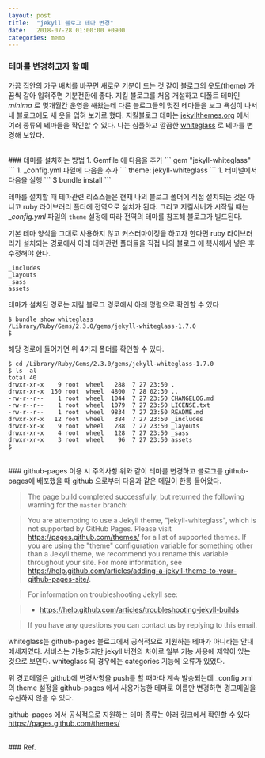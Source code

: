 ```yaml
---
layout: post
title:  "jekyll 블로그 테마 변경"
date:   2018-07-28 01:00:00 +0900
categories: memo
---
```

### 테마를 변경하고자 할 때
가끔 집안의 가구 배치를 바꾸면 새로운 기분이 드는 것 같이 블로그의 옷도(theme) 가끔씩 갈아 입혀주면 기분전환에 좋다. 지킬 블로그를 처음 개설하고 디폴트 테마인 _minima_ 로 몇개월간 운영을 해왔는데 다른 블로그들의 멋진 테마들을 보고 욕심이 나서 내 블로그에도 새 옷을 입혀 보기로 했다. 지킬블로그 테마는 [jekyllthemes.org](http://jekyllthemes.org) 에서 여러 종류의 테마들을 확인할 수 있다. 나는 심플하고 깔끔한 [whiteglass](https://yous.be/whiteglass/) 로 테마를 변경해 보았다.

<br>
### 테마를 설치하는 방법
1. Gemfile 에 다음을 추가
```
gem "jekyll-whiteglass"
```
1. _config.yml 파일에 다음을 추가
```
theme: jekyll-whiteglass
```
1. 터미널에서 다음을 실행
```
$ bundle install
```

테마를 설치할 때 테마관련 리소스들은 현재 나의 블로그 폴더에 직접 설치되는 것은 아니고 ruby 라이브러리 폴더에 전역으로 설치가 된다. 그리고 지킬서버가 시작될 때는 __config.yml_ 파일의 `theme` 설정에 따라 전역의 테마를 참조해 블로그가 빌드된다.

기본 테마 양식을 그대로 사용하지 않고 커스터마이징을 하고자 한다면 ruby 라이브러리가 설치되는 경로에서 아래 테마관련 폴더들을 직접 나의 블로그 에 복사해서 넣은 후 수정해야 한다.

```
_includes
_layouts
_sass
assets
```

테마가 설치된 경로는 지킬 블로그 경로에서 아래 명령으로 확인할 수 있다
```
$ bundle show whiteglass
/Library/Ruby/Gems/2.3.0/gems/jekyll-whiteglass-1.7.0
$ 
```
해당 경로에 들어가면 위 4가지 폴더를 확인할 수 있다.

```
$ cd /Library/Ruby/Gems/2.3.0/gems/jekyll-whiteglass-1.7.0
$ ls -al
total 40
drwxr-xr-x    9 root  wheel   288  7 27 23:50 .
drwxr-xr-x  150 root  wheel  4800  7 28 02:30 ..
-rw-r--r--    1 root  wheel  1044  7 27 23:50 CHANGELOG.md
-rw-r--r--    1 root  wheel  1079  7 27 23:50 LICENSE.txt
-rw-r--r--    1 root  wheel  9834  7 27 23:50 README.md
drwxr-xr-x   12 root  wheel   384  7 27 23:50 _includes
drwxr-xr-x    9 root  wheel   288  7 27 23:50 _layouts
drwxr-xr-x    4 root  wheel   128  7 27 23:50 _sass
drwxr-xr-x    3 root  wheel    96  7 27 23:50 assets
$ 
```

<br>
### github-pages 이용 시 주의사항
위와 같이 테마를 변경하고 블로그를 github-pages에 배포했을 때 github 으로부터 다음과 같은 메일이 한통 들어왔다.

> The page build completed successfully, but returned the following warning for the `master` branch:

> You are attempting to use a Jekyll theme, "jekyll-whiteglass", which is not supported by GitHub Pages. Please visit https://pages.github.com/themes/ for a list of supported themes. If you are using the "theme" configuration variable for something other than a Jekyll theme, we recommend you rename this variable throughout your site. For more information, see https://help.github.com/articles/adding-a-jekyll-theme-to-your-github-pages-site/.

> For information on troubleshooting Jekyll see:

> - https://help.github.com/articles/troubleshooting-jekyll-builds

> If you have any questions you can contact us by replying to this email.


whiteglass는 github-pages 블로그에서 공식적으로 지원하는 테마가 아니라는 안내메세지였다. 서비스는 가능하지만 jekyll 버젼의 차이로 일부 기능 사용에 제약이 있는 것으로 보인다. whiteglass 의 경우에는 categories 기능에 오류가 있었다.

위 경고메일은 github에 변경사항을 push를 할 때마다 계속 발송되는데 _config.xml 의 theme 설정을 github-pages 에서 사용가능한 테마로 이름만 변경하면 경고메일을 수신하지 않을 수 있다.

github-pages 에서 공식적으로 지원하는 테마 종류는 아래 링크에서 확인할 수 있다
<https://pages.github.com/themes/>



<br>
### Ref.
<https://jekyllrb.com/docs/themes/#overriding-theme-defaults>
<https://help.github.com/articles/adding-a-jekyll-theme-to-your-github-pages-site/>
